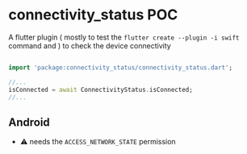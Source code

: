 # connectivity_status POC

A flutter plugin ( mostly to test the `flutter create --plugin -i swift` command and ) to check the device connectivity 

```dart

import 'package:connectivity_status/connectivity_status.dart'; 

//...
isConnected = await ConnectivityStatus.isConnected;
//...
```

## Android

- :warning: needs the `ACCESS_NETWORK_STATE` permission